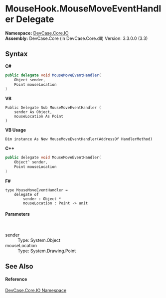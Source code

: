 # MouseHook.MouseMoveEventHandler Delegate
 

**Namespace:**&nbsp;<a href="N_DevCase_Core_IO">DevCase.Core.IO</a><br />**Assembly:**&nbsp;DevCase.Core (in DevCase.Core.dll) Version: 3.3.0.0 (3.3)

## Syntax

**C#**<br />
``` C#
public delegate void MouseMoveEventHandler(
	Object sender,
	Point mouseLocation
)
```

**VB**<br />
``` VB
Public Delegate Sub MouseMoveEventHandler ( 
	sender As Object,
	mouseLocation As Point
)
```

**VB Usage**<br />
``` VB Usage
Dim instance As New MouseMoveEventHandler(AddressOf HandlerMethod)
```

**C++**<br />
``` C++
public delegate void MouseMoveEventHandler(
	Object^ sender, 
	Point mouseLocation
)
```

**F#**<br />
``` F#
type MouseMoveEventHandler = 
    delegate of 
        sender : Object * 
        mouseLocation : Point -> unit
```


#### Parameters
&nbsp;<dl><dt>sender</dt><dd>Type: System.Object<br /></dd><dt>mouseLocation</dt><dd>Type: System.Drawing.Point<br /></dd></dl>

## See Also


#### Reference
<a href="N_DevCase_Core_IO">DevCase.Core.IO Namespace</a><br />
